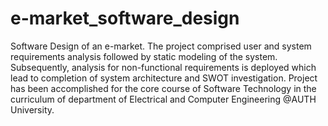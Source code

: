 # e-market_software_design
Software Design of an e-market. The project comprised user and system requirements analysis followed by static modeling of the system. Subsequently, analysis for non-functional requirements is deployed which lead to completion of system architecture and SWOT investigation. Project has been accomplished for the core course of Software Technology in the curriculum of department of Electrical and Computer Engineering @AUTH University.

